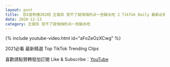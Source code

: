 ```yaml
---
layout: post
title: 【抖音熱搜2020】王俊凯 受不了就悄悄的点一些碳水吃 2 TikTok Daily 最新必看精選合集2020 12 13
date: 2020-12-13
category: 王俊凯 受不了就悄悄的点一些碳水吃
---
```


{% include youtube-video.html id="aFoZeOzXCwg" %}

2021必看 最新精選 Top TikTok Trending Clips

喜歡請點贊轉發加訂閱 Like & Subscribe：[YouTube](https://www.youtube.com/channel/UCAoR7VcanIPd04uEq_GIylA/videos)

